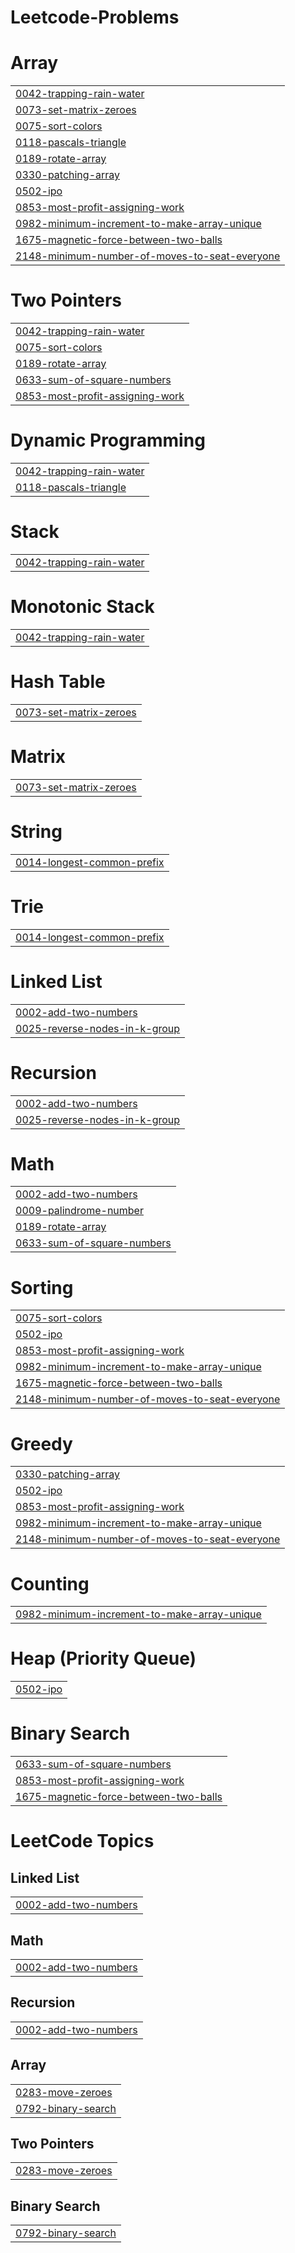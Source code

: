 # Leetcode-Problems


# Array
|  |
| ------- |
| [0042-trapping-rain-water](https://github.com/ArpitaSingh25/Leetcode-Problems/tree/master/0042-trapping-rain-water) |
| [0073-set-matrix-zeroes](https://github.com/ArpitaSingh25/Leetcode-Problems/tree/master/0073-set-matrix-zeroes) |
| [0075-sort-colors](https://github.com/ArpitaSingh25/Leetcode-Problems/tree/master/0075-sort-colors) |
| [0118-pascals-triangle](https://github.com/ArpitaSingh25/Leetcode-Problems/tree/master/0118-pascals-triangle) |
| [0189-rotate-array](https://github.com/ArpitaSingh25/Leetcode-Problems/tree/master/0189-rotate-array) |
| [0330-patching-array](https://github.com/ArpitaSingh25/Leetcode-Problems/tree/master/0330-patching-array) |
| [0502-ipo](https://github.com/ArpitaSingh25/Leetcode-Problems/tree/master/0502-ipo) |
| [0853-most-profit-assigning-work](https://github.com/ArpitaSingh25/Leetcode-Problems/tree/master/0853-most-profit-assigning-work) |
| [0982-minimum-increment-to-make-array-unique](https://github.com/ArpitaSingh25/Leetcode-Problems/tree/master/0982-minimum-increment-to-make-array-unique) |
| [1675-magnetic-force-between-two-balls](https://github.com/ArpitaSingh25/Leetcode-Problems/tree/master/1675-magnetic-force-between-two-balls) |
| [2148-minimum-number-of-moves-to-seat-everyone](https://github.com/ArpitaSingh25/Leetcode-Problems/tree/master/2148-minimum-number-of-moves-to-seat-everyone) |
# Two Pointers
|  |
| ------- |
| [0042-trapping-rain-water](https://github.com/ArpitaSingh25/Leetcode-Problems/tree/master/0042-trapping-rain-water) |
| [0075-sort-colors](https://github.com/ArpitaSingh25/Leetcode-Problems/tree/master/0075-sort-colors) |
| [0189-rotate-array](https://github.com/ArpitaSingh25/Leetcode-Problems/tree/master/0189-rotate-array) |
| [0633-sum-of-square-numbers](https://github.com/ArpitaSingh25/Leetcode-Problems/tree/master/0633-sum-of-square-numbers) |
| [0853-most-profit-assigning-work](https://github.com/ArpitaSingh25/Leetcode-Problems/tree/master/0853-most-profit-assigning-work) |
# Dynamic Programming
|  |
| ------- |
| [0042-trapping-rain-water](https://github.com/ArpitaSingh25/Leetcode-Problems/tree/master/0042-trapping-rain-water) |
| [0118-pascals-triangle](https://github.com/ArpitaSingh25/Leetcode-Problems/tree/master/0118-pascals-triangle) |
# Stack
|  |
| ------- |
| [0042-trapping-rain-water](https://github.com/ArpitaSingh25/Leetcode-Problems/tree/master/0042-trapping-rain-water) |
# Monotonic Stack
|  |
| ------- |
| [0042-trapping-rain-water](https://github.com/ArpitaSingh25/Leetcode-Problems/tree/master/0042-trapping-rain-water) |
# Hash Table
|  |
| ------- |
| [0073-set-matrix-zeroes](https://github.com/ArpitaSingh25/Leetcode-Problems/tree/master/0073-set-matrix-zeroes) |
# Matrix
|  |
| ------- |
| [0073-set-matrix-zeroes](https://github.com/ArpitaSingh25/Leetcode-Problems/tree/master/0073-set-matrix-zeroes) |
# String
|  |
| ------- |
| [0014-longest-common-prefix](https://github.com/ArpitaSingh25/Leetcode-Problems/tree/master/0014-longest-common-prefix) |
# Trie
|  |
| ------- |
| [0014-longest-common-prefix](https://github.com/ArpitaSingh25/Leetcode-Problems/tree/master/0014-longest-common-prefix) |
# Linked List
|  |
| ------- |
| [0002-add-two-numbers](https://github.com/ArpitaSingh25/Leetcode-Problems/tree/master/0002-add-two-numbers) |
| [0025-reverse-nodes-in-k-group](https://github.com/ArpitaSingh25/Leetcode-Problems/tree/master/0025-reverse-nodes-in-k-group) |
# Recursion
|  |
| ------- |
| [0002-add-two-numbers](https://github.com/ArpitaSingh25/Leetcode-Problems/tree/master/0002-add-two-numbers) |
| [0025-reverse-nodes-in-k-group](https://github.com/ArpitaSingh25/Leetcode-Problems/tree/master/0025-reverse-nodes-in-k-group) |
# Math
|  |
| ------- |
| [0002-add-two-numbers](https://github.com/ArpitaSingh25/Leetcode-Problems/tree/master/0002-add-two-numbers) |
| [0009-palindrome-number](https://github.com/ArpitaSingh25/Leetcode-Problems/tree/master/0009-palindrome-number) |
| [0189-rotate-array](https://github.com/ArpitaSingh25/Leetcode-Problems/tree/master/0189-rotate-array) |
| [0633-sum-of-square-numbers](https://github.com/ArpitaSingh25/Leetcode-Problems/tree/master/0633-sum-of-square-numbers) |
# Sorting
|  |
| ------- |
| [0075-sort-colors](https://github.com/ArpitaSingh25/Leetcode-Problems/tree/master/0075-sort-colors) |
| [0502-ipo](https://github.com/ArpitaSingh25/Leetcode-Problems/tree/master/0502-ipo) |
| [0853-most-profit-assigning-work](https://github.com/ArpitaSingh25/Leetcode-Problems/tree/master/0853-most-profit-assigning-work) |
| [0982-minimum-increment-to-make-array-unique](https://github.com/ArpitaSingh25/Leetcode-Problems/tree/master/0982-minimum-increment-to-make-array-unique) |
| [1675-magnetic-force-between-two-balls](https://github.com/ArpitaSingh25/Leetcode-Problems/tree/master/1675-magnetic-force-between-two-balls) |
| [2148-minimum-number-of-moves-to-seat-everyone](https://github.com/ArpitaSingh25/Leetcode-Problems/tree/master/2148-minimum-number-of-moves-to-seat-everyone) |
# Greedy
|  |
| ------- |
| [0330-patching-array](https://github.com/ArpitaSingh25/Leetcode-Problems/tree/master/0330-patching-array) |
| [0502-ipo](https://github.com/ArpitaSingh25/Leetcode-Problems/tree/master/0502-ipo) |
| [0853-most-profit-assigning-work](https://github.com/ArpitaSingh25/Leetcode-Problems/tree/master/0853-most-profit-assigning-work) |
| [0982-minimum-increment-to-make-array-unique](https://github.com/ArpitaSingh25/Leetcode-Problems/tree/master/0982-minimum-increment-to-make-array-unique) |
| [2148-minimum-number-of-moves-to-seat-everyone](https://github.com/ArpitaSingh25/Leetcode-Problems/tree/master/2148-minimum-number-of-moves-to-seat-everyone) |
# Counting
|  |
| ------- |
| [0982-minimum-increment-to-make-array-unique](https://github.com/ArpitaSingh25/Leetcode-Problems/tree/master/0982-minimum-increment-to-make-array-unique) |
# Heap (Priority Queue)
|  |
| ------- |
| [0502-ipo](https://github.com/ArpitaSingh25/Leetcode-Problems/tree/master/0502-ipo) |
# Binary Search
|  |
| ------- |
| [0633-sum-of-square-numbers](https://github.com/ArpitaSingh25/Leetcode-Problems/tree/master/0633-sum-of-square-numbers) |
| [0853-most-profit-assigning-work](https://github.com/ArpitaSingh25/Leetcode-Problems/tree/master/0853-most-profit-assigning-work) |
| [1675-magnetic-force-between-two-balls](https://github.com/ArpitaSingh25/Leetcode-Problems/tree/master/1675-magnetic-force-between-two-balls) |
<!---LeetCode Topics Start-->
# LeetCode Topics
## Linked List
|  |
| ------- |
| [0002-add-two-numbers](https://github.com/ArpitaSingh25/Leetcode-Problems/tree/master/0002-add-two-numbers) |
## Math
|  |
| ------- |
| [0002-add-two-numbers](https://github.com/ArpitaSingh25/Leetcode-Problems/tree/master/0002-add-two-numbers) |
## Recursion
|  |
| ------- |
| [0002-add-two-numbers](https://github.com/ArpitaSingh25/Leetcode-Problems/tree/master/0002-add-two-numbers) |
## Array
|  |
| ------- |
| [0283-move-zeroes](https://github.com/ArpitaSingh25/Leetcode-Problems/tree/master/0283-move-zeroes) |
| [0792-binary-search](https://github.com/ArpitaSingh25/Leetcode-Problems/tree/master/0792-binary-search) |
## Two Pointers
|  |
| ------- |
| [0283-move-zeroes](https://github.com/ArpitaSingh25/Leetcode-Problems/tree/master/0283-move-zeroes) |
## Binary Search
|  |
| ------- |
| [0792-binary-search](https://github.com/ArpitaSingh25/Leetcode-Problems/tree/master/0792-binary-search) |
<!---LeetCode Topics End-->